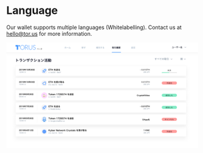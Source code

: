 # Language

Our wallet supports multiple languages \(Whitelabelling\). Contact us at hello@tor.us for more information.

![Language](../.gitbook/assets/language.png)

